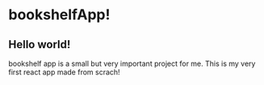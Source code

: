<h1>bookshelfApp!</h1>
<h2>Hello world!</h2> 
<p>bookshelf app is a small but very important project for me. This is my very first react app made from scrach!</p>
